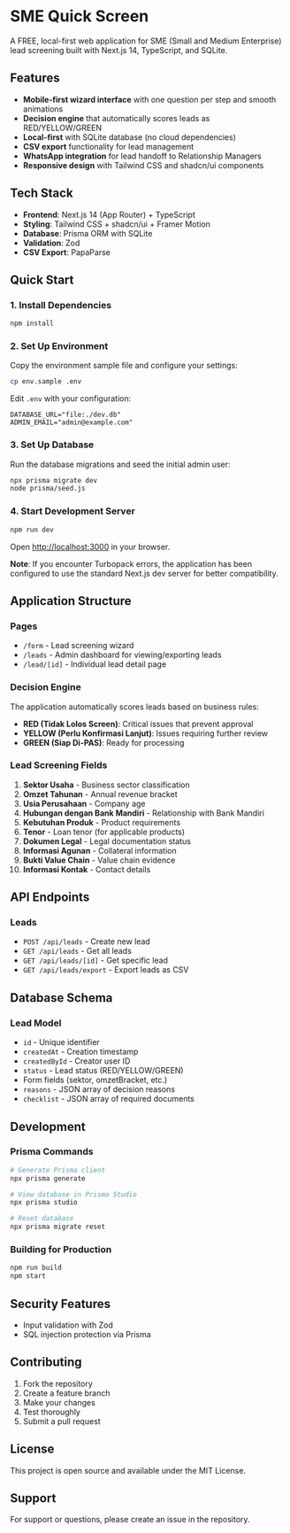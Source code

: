 # SME Quick Screen

A FREE, local-first web application for SME (Small and Medium Enterprise) lead screening built with Next.js 14, TypeScript, and SQLite.

## Features

- **Mobile-first wizard interface** with one question per step and smooth animations
- **Decision engine** that automatically scores leads as RED/YELLOW/GREEN
- **Local-first** with SQLite database (no cloud dependencies)
- **CSV export** functionality for lead management
- **WhatsApp integration** for lead handoff to Relationship Managers
- **Responsive design** with Tailwind CSS and shadcn/ui components

## Tech Stack

- **Frontend**: Next.js 14 (App Router) + TypeScript
- **Styling**: Tailwind CSS + shadcn/ui + Framer Motion
- **Database**: Prisma ORM with SQLite
- **Validation**: Zod
- **CSV Export**: PapaParse

## Quick Start

### 1. Install Dependencies

```bash
npm install
```

### 2. Set Up Environment

Copy the environment sample file and configure your settings:

```bash
cp env.sample .env
```

Edit `.env` with your configuration:

```env
DATABASE_URL="file:./dev.db"
ADMIN_EMAIL="admin@example.com"
```

### 3. Set Up Database

Run the database migrations and seed the initial admin user:

```bash
npx prisma migrate dev
node prisma/seed.js
```

### 4. Start Development Server

```bash
npm run dev
```

Open [http://localhost:3000](http://localhost:3000) in your browser.

**Note**: If you encounter Turbopack errors, the application has been configured to use the standard Next.js dev server for better compatibility.

## Application Structure

### Pages

- `/form` - Lead screening wizard
- `/leads` - Admin dashboard for viewing/exporting leads
- `/lead/[id]` - Individual lead detail page

### Decision Engine

The application automatically scores leads based on business rules:

- **RED (Tidak Lolos Screen)**: Critical issues that prevent approval
- **YELLOW (Perlu Konfirmasi Lanjut)**: Issues requiring further review
- **GREEN (Siap Di-PAS)**: Ready for processing

### Lead Screening Fields

1. **Sektor Usaha** - Business sector classification
2. **Omzet Tahunan** - Annual revenue bracket
3. **Usia Perusahaan** - Company age
4. **Hubungan dengan Bank Mandiri** - Relationship with Bank Mandiri
5. **Kebutuhan Produk** - Product requirements
6. **Tenor** - Loan tenor (for applicable products)
7. **Dokumen Legal** - Legal documentation status
8. **Informasi Agunan** - Collateral information
9. **Bukti Value Chain** - Value chain evidence
10. **Informasi Kontak** - Contact details

## API Endpoints

### Leads
- `POST /api/leads` - Create new lead
- `GET /api/leads` - Get all leads
- `GET /api/leads/[id]` - Get specific lead
- `GET /api/leads/export` - Export leads as CSV

## Database Schema

### Lead Model
- `id` - Unique identifier
- `createdAt` - Creation timestamp
- `createdById` - Creator user ID
- `status` - Lead status (RED/YELLOW/GREEN)
- Form fields (sektor, omzetBracket, etc.)
- `reasons` - JSON array of decision reasons
- `checklist` - JSON array of required documents

## Development

### Prisma Commands

```bash
# Generate Prisma client
npx prisma generate

# View database in Prisma Studio
npx prisma studio

# Reset database
npx prisma migrate reset
```

### Building for Production

```bash
npm run build
npm start
```

## Security Features

- Input validation with Zod
- SQL injection protection via Prisma

## Contributing

1. Fork the repository
2. Create a feature branch
3. Make your changes
4. Test thoroughly
5. Submit a pull request

## License

This project is open source and available under the MIT License.

## Support

For support or questions, please create an issue in the repository.